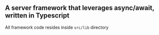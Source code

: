 ## A server framework that leverages async/await, written in Typescript

All framework code resides inside `src/lib` directory